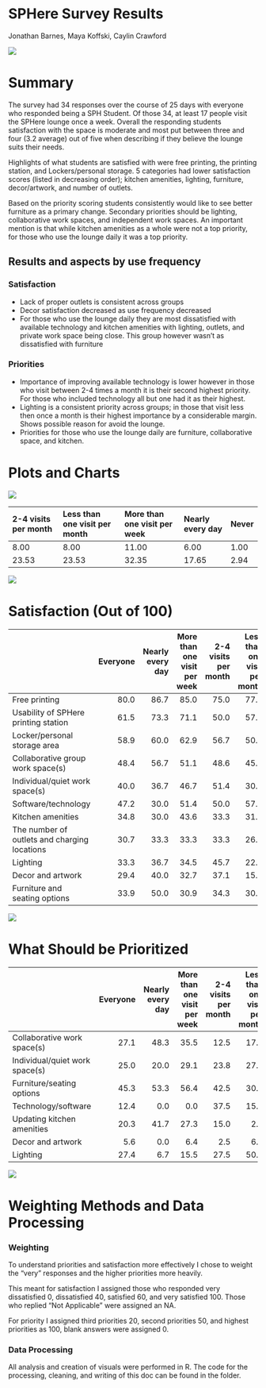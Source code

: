 # SPHere Survey Results
Jonathan Barnes, Maya Koffski, Caylin Crawford

![](SPHereSurvey_files/figure-commonmark//WordPlot2.png)

  
  
  
  
  
  

# Summary

The survey had 34 responses over the course of 25 days with everyone who
responded being a SPH Student. Of those 34, at least 17 people visit the
SPHere lounge once a week. Overall the responding students satisfaction
with the space is moderate and most put between three and four (3.2
average) out of five when describing if they believe the lounge suits
their needs.

Highlights of what students are satisfied with were free printing, the
printing station, and Lockers/personal storage. 5 categories had lower
satisfaction scores (listed in decreasing order); kitchen amenities,
lighting, furniture, decor/artwork, and number of outlets.

Based on the priority scoring students consistently would like to see
better furniture as a primary change. Secondary priorities should be
lighting, collaborative work spaces, and independent work spaces. An
important mention is that while kitchen amenities as a whole were not a
top priority, for those who use the lounge daily it was a top priority.

## Results and aspects by use frequency

### Satisfaction

- Lack of proper outlets is consistent across groups
- Decor satisfaction decreased as use frequency decreased
- For those who use the lounge daily they are most dissatisfied with
  available technology and kitchen amenities with lighting, outlets, and
  private work space being close. This group however wasn’t as
  dissatisfied with furniture

### Priorities

- Importance of improving available technology is lower however in those
  who visit between 2-4 times a month it is their second highest
  priority. For those who included technology all but one had it as
  their highest.
- Lighting is a consistent priority across groups; in those that visit
  less then once a month is their highest importance by a considerable
  margin. Shows possible reason for avoid the lounge.
- Priorities for those who use the lounge daily are furniture,
  collaborative space, and kitchen.

  
  
  
  
  
  
  
  
  
  
  
  
  
  

# Plots and Charts

![](SPHereSurvey_files/figure-commonmark/unnamed-chunk-3-1.png)

| 2-4 visits per month | Less than one visit per month | More than one visit per week | Nearly every day | Never |
|:---------------------|:------------------------------|:-----------------------------|:-----------------|:------|
| 8.00                 | 8.00                          | 11.00                        | 6.00             | 1.00  |
| 23.53                | 23.53                         | 32.35                        | 17.65            | 2.94  |

![](SPHereSurvey_files/figure-commonmark/unnamed-chunk-4-1.png)

# Satisfaction (Out of 100)

|                                              | Everyone | Nearly every day | More than one visit per week | 2-4 visits per month | Less than one visit per month |
|:---------------------------------------------|---------:|-----------------:|-----------------------------:|---------------------:|------------------------------:|
| Free printing                                |     80.0 |             86.7 |                         85.0 |                 75.0 |                          77.1 |
| Usability of SPHere printing station         |     61.5 |             73.3 |                         71.1 |                 50.0 |                          57.1 |
| Locker/personal storage area                 |     58.9 |             60.0 |                         62.9 |                 56.7 |                          50.0 |
| Collaborative group work space(s)            |     48.4 |             56.7 |                         51.1 |                 48.6 |                          45.0 |
| Individual/quiet work space(s)               |     40.0 |             36.7 |                         46.7 |                 51.4 |                          30.0 |
| Software/technology                          |     47.2 |             30.0 |                         51.4 |                 50.0 |                          57.1 |
| Kitchen amenities                            |     34.8 |             30.0 |                         43.6 |                 33.3 |                          31.4 |
| The number of outlets and charging locations |     30.7 |             33.3 |                         33.3 |                 33.3 |                          26.7 |
| Lighting                                     |     33.3 |             36.7 |                         34.5 |                 45.7 |                          22.5 |
| Decor and artwork                            |     29.4 |             40.0 |                         32.7 |                 37.1 |                          15.0 |
| Furniture and seating options                |     33.9 |             50.0 |                         30.9 |                 34.3 |                          30.0 |

![](SPHereSurvey_files/figure-commonmark/unnamed-chunk-6-1.png)

# What Should be Prioritized

|                                | Everyone | Nearly every day | More than one visit per week | 2-4 visits per month | Less than one visit per month |
|:-------------------------------|---------:|-----------------:|-----------------------------:|---------------------:|------------------------------:|
| Collaborative work space(s)    |     27.1 |             48.3 |                         35.5 |                 12.5 |                          17.5 |
| Individual/quiet work space(s) |     25.0 |             20.0 |                         29.1 |                 23.8 |                          27.5 |
| Furniture/seating options      |     45.3 |             53.3 |                         56.4 |                 42.5 |                          30.0 |
| Technology/software            |     12.4 |              0.0 |                          0.0 |                 37.5 |                          15.0 |
| Updating kitchen amenities     |     20.3 |             41.7 |                         27.3 |                 15.0 |                           2.5 |
| Decor and artwork              |      5.6 |              0.0 |                          6.4 |                  2.5 |                           6.2 |
| Lighting                       |     27.4 |              6.7 |                         15.5 |                 27.5 |                          50.0 |

![](SPHereSurvey_files/figure-commonmark/unnamed-chunk-8-1.png)

# Weighting Methods and Data Processing

### Weighting

To understand priorities and satisfaction more effectively I chose to
weight the “very” responses and the higher priorities more heavily.

This meant for satisfaction I assigned those who responded very
dissatisfied 0, dissatisfied 40, satisfied 60, and very satisfied 100.
Those who replied “Not Applicable” were assigned an NA.

For priority I assigned third priorities 20, second priorities 50, and
highest priorities as 100, blank answers were assigned 0.

### Data Processing

All analysis and creation of visuals were performed in R. The code for
the processing, cleaning, and writing of this doc can be found in the folder.
